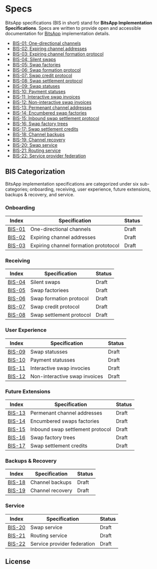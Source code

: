 # Specs

BitsApp specifications (BIS in short) stand for **BitsApp Implementation Specifications**. Specs are written to provide open and accessible documentation for [BitsApp](https://bits.app) implementation details.

- [BIS-01: One-directional channels](01.md)
- [BIS-02: Expiring channel addresses](02.md)
- [BIS-03: Expiring channel formation protocol](01.md)
- [BIS-04: Silent swaps](03.md)
- [BIS-05: Swap factories](04.md)
- [BIS-06: Swap formation protocol](05.md)
- [BIS-07: Swap credit protocol](06.md)
- [BIS-08: Swap settlement protocol](07.md)
- [BIS-09: Swap statuses](08.md)
- [BIS-10: Payment statuses](09.md)
- [BIS-11: Interactive swap invoices](10.md)
- [BIS-12: Non-interactive swap invoices](11.md)
- [BIS-13: Permenant channel addresses](12.md)
- [BIS-14: Encumbered swap factories](13.md)
- [BIS-15: Inbound swap settlement protocol](14.md)
- [BIS-16: Swap factory trees](15.md)
- [BIS-17: Swap settlement credits](16.md)
- [BIS-18: Channel backups](17.md)
- [BIS-19: Channel recovery](18.md)
- [BIS-20: Swap service](19.md)
- [BIS-21: Routing service](20.md)
- [BIS-22:  Service provider federation](21.md)

## BIS Categorization
BitsApp implementation specifications are categorized under six sub-categories; onboarding, receiving, user experience, future extensions, backups & recovery, and service.

### Onboarding
| Index  | Specification                                      | Status     |
|------- |----------------------------------------------------|------------|
| [BIS-01](01.md)   | One-directional channels                | Draft      |
| [BIS-02](02.md)   | Expiring channel addresses              | Draft      |
| [BIS-03](03.md)   | Expiring channel formation prototocol   | Draft      |

### Receiving
| Index  | Specification                                      | Status     |
|------- |----------------------------------------------------|------------|
| [BIS-04](04.md)   | Silent swaps                            | Draft      |
| [BIS-05](05.md)   | Swap factoriees                         | Draft      |
| [BIS-06](06.md)   | Swap formation protocol                 | Draft      |
| [BIS-07](07.md)   | Swap credit protocol                    | Draft      |
| [BIS-08](08.md)   | Swap settlement protocol                | Draft      |

### User Experience
| Index  | Specification                                      | Status     |
|------- |----------------------------------------------------|------------|
| [BIS-09](09.md)   | Swap statusses                          | Draft      |
| [BIS-10](10.md)   | Payment statusses                       | Draft      |
| [BIS-11](11.md)   | Interactive swap invocies               | Draft      |
| [BIS-12](12.md)   | Non-interactive swap invoices           | Draft      |

### Future Extensions
| Index  | Specification                                      | Status     |
|------- |----------------------------------------------------|------------|
| [BIS-13](13.md)   | Permenant channel addresses             | Draft      |
| [BIS-14](14.md)   | Encumbered swaps factories              | Draft      |
| [BIS-15](15.md)   | Inbound swap settlement protocol        | Draft      |
| [BIS-16](16.md)   | Swap factory trees                      | Draft      |
| [BIS-17](17.md)   | Swap settlement credits                 | Draft      |

### Backups & Recovery
| Index  | Specification                                      | Status     |
|------- |----------------------------------------------------|------------|
| [BIS-18](18.md)   | Channel backups                         | Draft      |
| [BIS-19](19.md)   | Channel recovery                        | Draft      |

### Service
| Index  | Specification                                      | Status     |
|------- |----------------------------------------------------|------------|
| [BIS-20](20.md)   | Swap service                            | Draft      |
| [BIS-21](21.md)   | Routing service                         | Draft      |
| [BIS-22](22.md)   | Service provider federation             | Draft      |

## License
